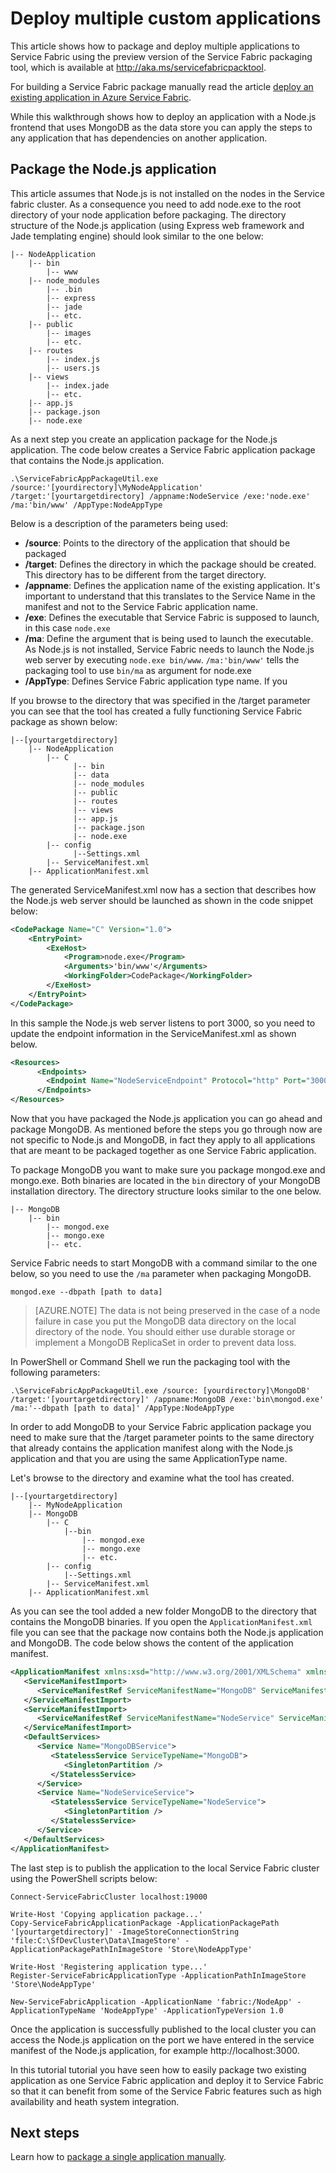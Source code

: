 <properties
   pageTitle="Deploy a Node.js application using MongoDB | Microsoft Azure"
   description="Walkthrough on how to package multiple applications to deploy to a Azure Service Fabric cluster"
   services="service-fabric"
   documentationCenter=".net"
   authors="bmscholl"
   manager=""
   editor=""/>

<tags
   ms.service="service-fabric"
   ms.devlang="dotnet"
   ms.topic="article"
   ms.tgt_pltfrm="NA"
   ms.workload="NA"
   ms.date="11/17/2015"
   ms.author="bscholl"/>


# Deploy multiple custom applications

This article shows how to package and deploy multiple applications to Service Fabric using the preview version of the Service Fabric packaging tool, which is available at http://aka.ms/servicefabricpacktool.

For building a Service Fabric package manually read the article [deploy an existing application in Azure Service Fabric](service-fabric-deploy-existing-app.md).

While this walkthrough shows how to deploy an application with a Node.js frontend that uses MongoDB as the data store you can apply the steps to any application that has dependencies on another application.   

## Package the Node.js application

This article assumes that Node.js is not installed on the nodes in the Service fabric cluster. As a consequence you need to add node.exe to the root directory of your node application before packaging. The directory structure of the Node.js application (using Express web framework and Jade templating engine) should look similar to the one below:

```
|-- NodeApplication
	|-- bin
        |-- www
	|-- node_modules
        |-- .bin
        |-- express
        |-- jade
        |-- etc.
	|-- public
        |-- images
        |-- etc.
	|-- routes
        |-- index.js
        |-- users.js
    |-- views
        |-- index.jade
        |-- etc.
    |-- app.js
    |-- package.json
    |-- node.exe
```

As a next step you create an application package for the Node.js application. The code below creates a Service Fabric application package that contains the Node.js application.

```
.\ServiceFabricAppPackageUtil.exe /source:'[yourdirectory]\MyNodeApplication' /target:'[yourtargetdirectory] /appname:NodeService /exe:'node.exe' /ma:'bin/www' /AppType:NodeAppType
```

Below is a description of the parameters being used:

- **/source**: Points to the directory of the application that should be packaged
- **/target**: Defines the directory in which the package should be created. This directory has to be different from the target directory.
- **/appname**: Defines the application name of the existing application. It's important to understand that this translates to the Service Name in the manifest and not to the Service Fabric application name.
- **/exe**: Defines the executable that Service Fabric is supposed to launch, in this case `node.exe`
- **/ma**: Define the argument that is being used to launch the executable. As Node.js is not installed, Service Fabric needs to launch the Node.js web server by executing `node.exe bin/www`.  `/ma:'bin/www'` tells the packaging tool to use `bin/ma` as argument for node.exe
- **/AppType**: Defines Service Fabric application type name. If you

If you browse to the directory that was specified in the /target parameter you can see that the tool has created a fully functioning Service Fabric package as shown below:

```
|--[yourtargetdirectory]
    |-- NodeApplication
        |-- C
		      |-- bin
              |-- data
              |-- node_modules
              |-- public
              |-- routes
              |-- views
              |-- app.js
              |-- package.json
              |-- node.exe
        |-- config
		      |--Settings.xml
	    |-- ServiceManifest.xml
    |-- ApplicationManifest.xml
```
The generated ServiceManifest.xml now has a section that describes how the Node.js web server should be launched as shown in the code snippet below:

```xml
<CodePackage Name="C" Version="1.0">
    <EntryPoint>
        <ExeHost>
            <Program>node.exe</Program>
            <Arguments>'bin/www'</Arguments>
            <WorkingFolder>CodePackage</WorkingFolder>
        </ExeHost>
    </EntryPoint>
</CodePackage>
```
In this sample the Node.js web server listens to port 3000, so you need to update the endpoint information in the ServiceManifest.xml as shown below.   

```xml
<Resources>
      <Endpoints>
     	<Endpoint Name="NodeServiceEndpoint" Protocol="http" Port="3000" Type="Input" />
      </Endpoints>
</Resources>
```
Now that you have packaged the Node.js application you can go ahead and package MongoDB. As mentioned before the steps you go through now are not specific to Node.js and MongoDB, in fact they apply to all applications that are meant to be packaged together as one Service Fabric application.  

To package MongoDB you want to make sure you package mongod.exe and mongo.exe. Both binaries are located in the `bin` directory of your MongoDB installation directory. The directory structure looks similar to the one below.

```
|-- MongoDB
	|-- bin
        |-- mongod.exe
        |-- mongo.exe
        |-- etc.
```
Service Fabric needs to start MongoDB with a command similar to the one below, so you need to use the `/ma` parameter when packaging MongoDB.

```
mongod.exe --dbpath [path to data]
```
> [AZURE.NOTE] The data is not being preserved in the case of a node failure in case you put the MongoDB data directory on the local directory of the node. You should either use durable storage or implement a MongoDB ReplicaSet in order to prevent data loss.  

In PowerShell or Command Shell we run the packaging tool with the following parameters:

```
.\ServiceFabricAppPackageUtil.exe /source: [yourdirectory]\MongoDB' /target:'[yourtargetdirectory]' /appname:MongoDB /exe:'bin\mongod.exe' /ma:'--dbpath [path to data]' /AppType:NodeAppType
```

In order to add MongoDB to your Service Fabric application package you need to make sure that the /target parameter points to the same directory that already contains the application manifest along with the Node.js application and that you are using the same ApplicationType name.

Let's browse to the directory and examine what the tool has created.

```
|--[yourtargetdirectory]
    |-- MyNodeApplication
    |-- MongoDB
        |-- C
            |--bin
                |-- mongod.exe
                |-- mongo.exe
                |-- etc.
        |-- config
		    |--Settings.xml
	    |-- ServiceManifest.xml
    |-- ApplicationManifest.xml
```
As you can see the tool added a new folder MongoDB to the directory that contains the MongoDB binaries. If you open the `ApplicationManifest.xml` file you can see that the package now contains both the Node.js application and MongoDB. The code below shows the content of the application manifest.

```xml
<ApplicationManifest xmlns:xsd="http://www.w3.org/2001/XMLSchema" xmlns:xsi="http://www.w3.org/2001/XMLSchema-instance" ApplicationTypeName="MyNodeApp" ApplicationTypeVersion="1.0" xmlns="http://schemas.microsoft.com/2011/01/fabric">
   <ServiceManifestImport>
      <ServiceManifestRef ServiceManifestName="MongoDB" ServiceManifestVersion="1.0" />
   </ServiceManifestImport>
   <ServiceManifestImport>
      <ServiceManifestRef ServiceManifestName="NodeService" ServiceManifestVersion="1.0" />
   </ServiceManifestImport>
   <DefaultServices>
      <Service Name="MongoDBService">
         <StatelessService ServiceTypeName="MongoDB">
            <SingletonPartition />
         </StatelessService>
      </Service>
      <Service Name="NodeServiceService">
         <StatelessService ServiceTypeName="NodeService">
            <SingletonPartition />
         </StatelessService>
      </Service>
   </DefaultServices>
</ApplicationManifest>  
```

The last step is to publish the application to the local Service Fabric cluster using the PowerShell scripts below:

```
Connect-ServiceFabricCluster localhost:19000

Write-Host 'Copying application package...'
Copy-ServiceFabricApplicationPackage -ApplicationPackagePath '[yourtargetdirectory]' -ImageStoreConnectionString 'file:C:\SfDevCluster\Data\ImageStore' -ApplicationPackagePathInImageStore 'Store\NodeAppType'

Write-Host 'Registering application type...'
Register-ServiceFabricApplicationType -ApplicationPathInImageStore 'Store\NodeAppType'

New-ServiceFabricApplication -ApplicationName 'fabric:/NodeApp' -ApplicationTypeName 'NodeAppType' -ApplicationTypeVersion 1.0  
```

Once the application is successfully published to the local cluster you can access the Node.js application on the port we have entered in the service manifest of the Node.js application, for example http://localhost:3000.

In this tutorial tutorial you have seen how to easily package two existing application as one Service Fabric application and deploy it to Service Fabric so that it can benefit from some of the Service Fabric features such as high availability and heath system integration.

## Next steps

Learn how to [package a single application manually](service-fabric-deploy-existing-app.md).
